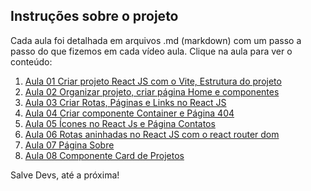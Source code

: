 ## Instruções sobre o projeto

Cada aula foi detalhada em arquivos .md (markdown) com um passo a passo do que fizemos em cada vídeo aula. Clique na aula para ver o conteúdo:

1. [Aula 01 Criar projeto React JS com o Vite, Estrutura do projeto](https://github.com/edsonmaia/portfolio/blob/main/instrucoes/aula01.md)
2. [Aula 02 Organizar projeto, criar página Home e componentes](https://github.com/edsonmaia/portfolio/blob/main/instrucoes/aula02.md)
3. [Aula 03 Criar Rotas, Páginas e Links no React JS](https://github.com/edsonmaia/portfolio/blob/main/instrucoes/aula03.md)
4. [Aula 04 Criar componente Container e Página 404](https://github.com/edsonmaia/portfolio/blob/main/instrucoes/aula04.md)
5. [Aula 05 Ícones no React Js e Página Contatos](https://github.com/edsonmaia/portfolio/blob/main/instrucoes/aula05.md)
6. [Aula 06 Rotas aninhadas no React JS com o react router dom](https://github.com/edsonmaia/portfolio/blob/main/instrucoes/aula06.md)
7. [Aula 07 Página Sobre](https://github.com/edsonmaia/portfolio/blob/main/instrucoes/aula07.md)
8. [Aula 08 Componente Card de Projetos](https://github.com/edsonmaia/portfolio/blob/main/instrucoes/aula08.md)

Salve Devs, até a próxima!

